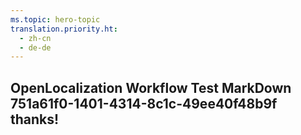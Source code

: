 ```yaml
---
ms.topic: hero-topic
translation.priority.ht: 
  - zh-cn
  - de-de
---
```

## OpenLocalization Workflow Test MarkDown 751a61f0-1401-4314-8c1c-49ee40f48b9f thanks!

